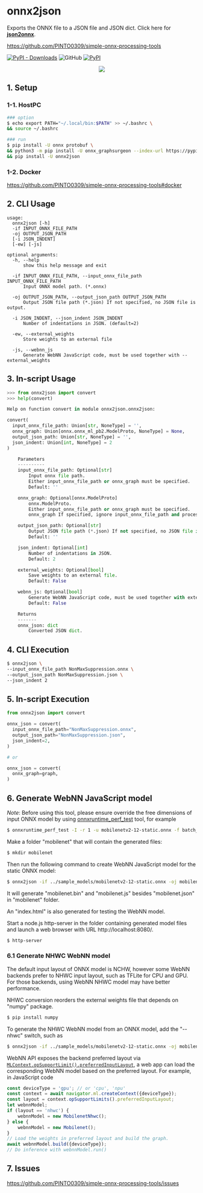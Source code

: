 # onnx2json
Exports the ONNX file to a JSON file and JSON dict. Click here for **[json2onnx](https://github.com/PINTO0309/json2onnx)**.

https://github.com/PINTO0309/simple-onnx-processing-tools

[![PyPI - Downloads](https://img.shields.io/pypi/dm/onnx2json?color=2BAF2B&label=Downloads%EF%BC%8FInstalled)](https://pypistats.org/packages/onnx2json) ![GitHub](https://img.shields.io/github/license/PINTO0309/onnx2json?color=2BAF2B) [![PyPI](https://img.shields.io/pypi/v/onnx2json?color=2BAF2B)](https://pypi.org/project/onnx2json/)

<p align="center">
  <img src="https://user-images.githubusercontent.com/33194443/170162575-4c3b9b62-a8f4-44a3-9240-856f9abdf460.png" />
</p>

## 1. Setup

### 1-1. HostPC
```bash
### option
$ echo export PATH="~/.local/bin:$PATH" >> ~/.bashrc \
&& source ~/.bashrc

### run
$ pip install -U onnx protobuf \
&& python3 -m pip install -U onnx_graphsurgeon --index-url https://pypi.ngc.nvidia.com \
&& pip install -U onnx2json
```
### 1-2. Docker
https://github.com/PINTO0309/simple-onnx-processing-tools#docker

## 2. CLI Usage
```
usage:
  onnx2json [-h]
  -if INPUT_ONNX_FILE_PATH
  -oj OUTPUT_JSON_PATH
  [-i JSON_INDENT]
  [-ew] [-js]

optional arguments:
  -h, --help
      show this help message and exit

  -if INPUT_ONNX_FILE_PATH, --input_onnx_file_path INPUT_ONNX_FILE_PATH
      Input ONNX model path. (*.onnx)

  -oj OUTPUT_JSON_PATH, --output_json_path OUTPUT_JSON_PATH
      Output JSON file path (*.json) If not specified, no JSON file is output.

  -i JSON_INDENT, --json_indent JSON_INDENT
      Number of indentations in JSON. (default=2)

  -ew, --external_weights
      Store weights to an external file

  -js, --webnn_js
      Generate WebNN JavaScript code, must be used together with --external_weights
```

## 3. In-script Usage
```python
>>> from onnx2json import convert
>>> help(convert)

Help on function convert in module onnx2json.onnx2json:

convert(
  input_onnx_file_path: Union[str, NoneType] = '',
  onnx_graph: Union[onnx.onnx_ml_pb2.ModelProto, NoneType] = None,
  output_json_path: Union[str, NoneType] = '',
  json_indent: Union[int, NoneType] = 2
)

    Parameters
    ----------
    input_onnx_file_path: Optional[str]
        Input onnx file path.
        Either input_onnx_file_path or onnx_graph must be specified.
        Default: ''

    onnx_graph: Optional[onnx.ModelProto]
        onnx.ModelProto.
        Either input_onnx_file_path or onnx_graph must be specified.
        onnx_graph If specified, ignore input_onnx_file_path and process onnx_graph.

    output_json_path: Optional[str]
        Output JSON file path (*.json) If not specified, no JSON file is output.
        Default: ''

    json_indent: Optional[int]
        Number of indentations in JSON.
        Default: 2

    external_weights: Optional[bool]
        Save weights to an external file.
        Default: False

    webnn_js: Optional[bool]
        Generate WebNN JavaScript code, must be used together with external_weights.
        Default: False

    Returns
    -------
    onnx_json: dict
        Converted JSON dict.
```

## 4. CLI Execution
```bash
$ onnx2json \
--input_onnx_file_path NonMaxSuppression.onnx \
--output_json_path NonMaxSuppression.json \
--json_indent 2
```

## 5. In-script Execution
```python
from onnx2json import convert

onnx_json = convert(
  input_onnx_file_path="NonMaxSuppression.onnx",
  output_json_path="NonMaxSuppression.json",
  json_indent=2,
)

# or

onnx_json = convert(
  onnx_graph=graph,
)
```

## 6. Generate WebNN JavaScript model
*Note*: Before using this tool, please ensure override the free dimensions of input ONNX model by using [onnxruntime_perf_test](https://github.com/microsoft/onnxruntime/blob/main/onnxruntime/test/perftest/README.md) tool, for example
```bash
$ onnxruntime_perf_test -I -r 1 -u mobilenetv2-12-static.onnx -f batch_size:1 -o 1 mobilenetv2-12.onnx
```

Make a folder "mobilenet" that will contain the generated files:
```bash
$ mkdir mobilenet
```

Then run the following command to create WebNN JavaScript model for the static ONNX model:
```bash
$ onnx2json -if ../sample_models/mobilenetv2-12-static.onnx -oj mobilenet/mobilenet.json -ew -js
```
It will generate "mobilenet.bin" and "mobilenet.js" besides "mobilenet.json" in "mobilenet" folder.

An "index.html" is also generated for testing the WebNN model.

Start a node.js http-server in the folder containing generated model files and launch a web browser with URL http://localhost:8080/.
```bash
$ http-server
```

### 6.1 Generate NHWC WebNN model
The default input layout of ONNX model is NCHW, however some WebNN backends prefer to NHWC input layout, such as TFLite for CPU and GPU. For those backends, using WebNN NHWC model may have better performance.

NHWC conversion reorders the external weights file that depends on "numpy" package.
```bash
$ pip install numpy
```

To generate the NHWC WebNN model from an ONNX model, add the "--nhwc" switch, such as
```bash
$ onnx2json -if ../sample_models/mobilenetv2-12-static.onnx -oj mobilenet_nhwc/mobilenet_nhwc.json -ew -js -nhwc
```

WebNN API exposes the backend preferred layout via [`MLContext.opSupportLimit().preferredInputLayout`](https://www.w3.org/TR/webnn/#dom-mlopsupportlimits-preferredinputlayout), a web app can load the corresponding WebNN model based on the preferred layout. For example, in JavaScript code
```javascript
const deviceType = 'gpu'; // or 'cpu', 'npu'
const context = await navigator.ml.createContext({deviceType});
const layout = context.opSupportLimits().preferredInputLayout;
let webnnModel;
if (layout == 'nhwc') {
    webnnModel = new MobilenetNhwc();
} else {
    webnnModel = new Mobilenet();
}
// Load the weights in preferred layout and build the graph.
await webnnModel.build({deviceType});
// Do inference with webnnModel.run()
```

## 7. Issues
https://github.com/PINTO0309/simple-onnx-processing-tools/issues

